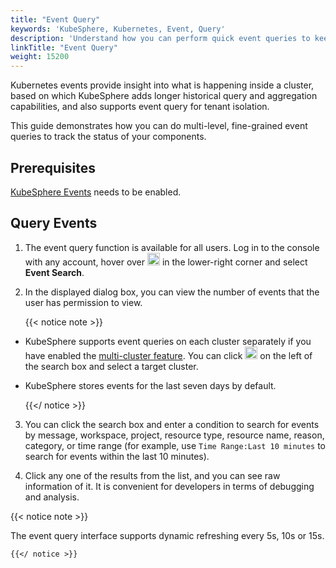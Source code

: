 ```yaml
---
title: "Event Query"
keywords: 'KubeSphere, Kubernetes, Event, Query'
description: 'Understand how you can perform quick event queries to keep track of the latest events of your cluster.'
linkTitle: "Event Query"
weight: 15200
---
```


Kubernetes events provide insight into what is happening inside a cluster, based on which KubeSphere adds longer historical query and aggregation capabilities, and also supports event query for tenant isolation.

This guide demonstrates how you can do multi-level, fine-grained event queries to track the status of your components.

## Prerequisites

[KubeSphere Events](../../pluggable-components/events/) needs to be enabled.

## Query Events

1. The event query function is available for all users. Log in to the console with any account, hover over <img src="/images/docs/toolbox/event-query/toolbox.png" width='20' /> in the lower-right corner and select **Event Search**.

2. In the displayed dialog box, you can view the number of events that the user has permission to view.

    {{< notice note >}}

- KubeSphere supports event queries on each cluster separately if you have enabled the [multi-cluster feature](../../multicluster-management/). You can click <img src="/images/docs/toolbox/event-query/drop-down-list.png" width='20' /> on the left of the search box and select a target cluster.

- KubeSphere stores events for the last seven days by default.

    {{</ notice >}}

3. You can click the search box and enter a condition to search for events by message, workspace, project, resource type, resource name, reason, category, or time range (for example, use `Time Range:Last 10 minutes` to search for events within the last 10 minutes).

4. Click any one of the results from the list, and you can see raw information of it. It is convenient for developers in terms of debugging and analysis.

{{< notice note >}}

The event query interface supports dynamic refreshing every 5s, 10s or 15s.

    {{</ notice >}}

